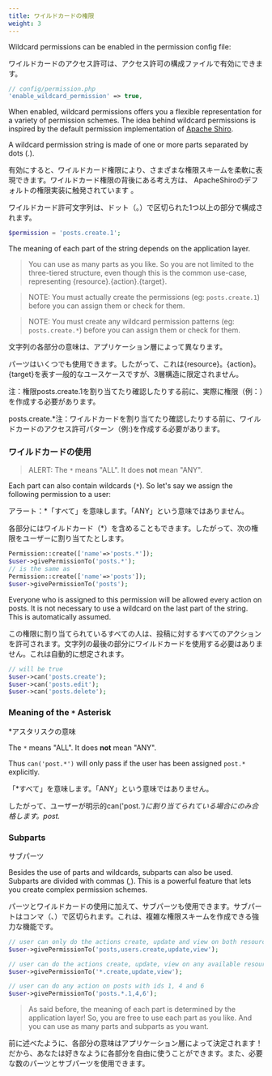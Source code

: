 ```yaml
---
title: ワイルドカードの権限
weight: 3
---
```


Wildcard permissions can be enabled in the permission config file:

ワイルドカードのアクセス許可は、アクセス許可の構成ファイルで有効にできます。

```php
// config/permission.php
'enable_wildcard_permission' => true,
```

When enabled, wildcard permissions offers you a flexible representation for a variety of permission schemes. The idea
 behind wildcard permissions is inspired by the default permission implementation of
 [Apache Shiro](https://shiro.apache.org/permissions.html).

A wildcard permission string is made of one or more parts separated by dots (.).

有効にすると、ワイルドカード権限により、さまざまな権限スキームを柔軟に表現できます。ワイルドカード権限の背後にある考え方は、 ApacheShiroのデフォルトの権限実装に触発されています 。

ワイルドカード許可文字列は、ドット（。）で区切られた1つ以上の部分で構成されます。

```php
$permission = 'posts.create.1';
```

The meaning of each part of the string depends on the application layer.

> You can use as many parts as you like. So you are not limited to the three-tiered structure, even though
this is the common use-case, representing {resource}.{action}.{target}.

> NOTE: You must actually create the permissions (eg: `posts.create.1`) before you can assign them or check for them.

> NOTE: You must create any wildcard permission patterns (eg: `posts.create.*`) before you can assign them or check for them.

文字列の各部分の意味は、アプリケーション層によって異なります。

パーツはいくつでも使用できます。したがって、これは{resource}。{action}。{target}を表す一般的なユースケースですが、3層構造に限定されません。

注：権限posts.create.1を割り当てたり確認したりする前に、実際に権限（例：）を作成する必要があります。

posts.create.*注：ワイルドカードを割り当てたり確認したりする前に、ワイルドカードのアクセス許可パターン（例:)を作成する必要があります。

### ワイルドカードの使用

> ALERT: The `*` means "ALL". It does **not** mean "ANY".

Each part can also contain wildcards (`*`). So let's say we assign the following permission to a user:

アラート：*「すべて」を意味します。「ANY」という意味ではありません。

各部分にはワイルドカード（*）を含めることもできます。したがって、次の権限をユーザーに割り当てたとします。

```php
Permission::create(['name'=>'posts.*']);
$user->givePermissionTo('posts.*');
// is the same as
Permission::create(['name'=>'posts']);
$user->givePermissionTo('posts');
```

Everyone who is assigned to this permission will be allowed every action on posts. It is not necessary to use a
wildcard on the last part of the string. This is automatically assumed.

この権限に割り当てられているすべての人は、投稿に対するすべてのアクションを許可されます。文字列の最後の部分にワイルドカードを使用する必要はありません。これは自動的に想定されます。

```php
// will be true
$user->can('posts.create');
$user->can('posts.edit');
$user->can('posts.delete');
```

### Meaning of the `*` Asterisk

*アスタリスクの意味

The `*` means "ALL". It does **not** mean "ANY".

Thus `can('post.*')` will only pass if the user has been assigned `post.*` explicitly.

「*すべて」を意味します。「ANY」という意味ではありません。

したがって、ユーザーが明示的can('post.*')に割り当てられている場合にのみ合格します。post.*

### Subparts

サブパーツ

Besides the use of parts and wildcards, subparts can also be used. Subparts are divided with commas (,). This is a
powerful feature that lets you create complex permission schemes.

パーツとワイルドカードの使用に加えて、サブパーツも使用できます。サブパートはコンマ（、）で区切られます。これは、複雑な権限スキームを作成できる強力な機能です。

```php
// user can only do the actions create, update and view on both resources posts and users
$user->givePermissionTo('posts,users.create,update,view');

// user can do the actions create, update, view on any available resource
$user->givePermissionTo('*.create,update,view');

// user can do any action on posts with ids 1, 4 and 6 
$user->givePermissionTo('posts.*.1,4,6');
```

> As said before, the meaning of each part is determined by the application layer! So, you are free to use each part as you like. And you can use as many parts and subparts as you want.

前に述べたように、各部分の意味はアプリケーション層によって決定されます！だから、あなたは好きなように各部分を自由に使うことができます。また、必要な数のパーツとサブパーツを使用できます。
